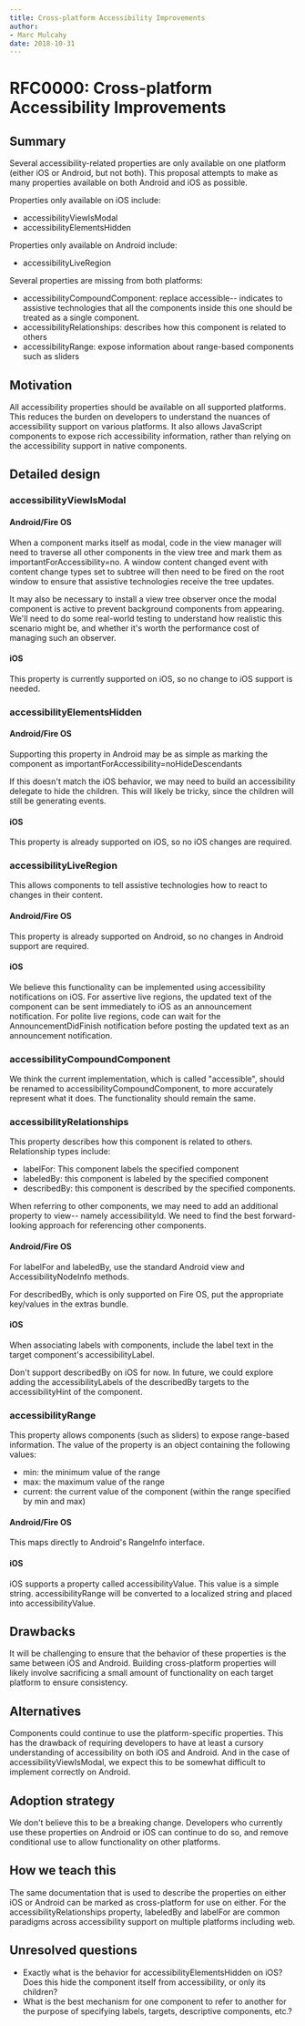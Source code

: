 ```yaml
---
title: Cross-platform Accessibility Improvements
author:
- Marc Mulcahy
date: 2018-10-31
---
```


# RFC0000: Cross-platform Accessibility Improvements

## Summary

Several accessibility-related properties are only available on one platform (either iOS or Android, but not both). This proposal attempts to make as many properties available on both Android and iOS as possible.

Properties only available on iOS include:

* accessibilityViewIsModal
* accessibilityElementsHidden

Properties only available on Android include:

* accessibilityLiveRegion

Several properties are missing from both platforms:

* accessibilityCompoundComponent: replace accessible-- indicates to assistive technologies that all the components inside this one should be treated as a single component.
* accessibilityRelationships: describes how this component is related to others
* accessibilityRange: expose information about range-based components such as sliders

## Motivation

All accessibility properties should be available on all supported platforms. This reduces the burden on developers to understand the nuances of accessibility support on various platforms. It also allows JavaScript components to expose rich accessibility information, rather than relying on the accessibility support in native components.

## Detailed design

### accessibilityViewIsModal

#### Android/Fire OS

When a component marks itself as modal, code in the view manager will need to traverse all other components in the view tree and mark them as importantForAccessibility=no. A window content changed event with content change types set to subtree will then need to be fired on the root window to ensure that assistive technologies receive the tree updates.

It may also be necessary to install a view tree observer once the modal component is active to prevent background components from appearing. We'll need to do some real-world testing to understand how realistic this scenario might be, and whether it's worth the performance cost of managing such an observer.

#### iOS

This property is currently supported on iOS, so no change to iOS support is needed.

### accessibilityElementsHidden

#### Android/Fire OS

Supporting this property in Android may be as simple as marking the component as importantForAccessibility=noHideDescendants

If this doesn't match the iOS behavior, we may need to build an accessibility delegate to hide the children. This will likely be tricky, since the children will still be generating events.

#### iOS

This property is already supported on iOS, so no iOS changes are required.

### accessibilityLiveRegion

This allows components to tell assistive technologies how to react to changes in their content.

#### Android/Fire OS

This property is already supported on Android, so no changes in Android support are required.

#### iOS

We believe this functionality can be implemented using accessibility notifications on iOS. For assertive live regions, the updated text of the component can be sent immediately to iOS as an announcement notification. For polite live regions, code can wait for the AnnouncementDidFinish notification before posting the updated text as an announcement notification.

### accessibilityCompoundComponent

We think the current implementation, which is called "accessible", should be renamed to accessibilityCompoundComponent, to more accurately represent what it does. The functionality should remain the same.

### accessibilityRelationships

This property describes how this component is related to others. Relationship types include:

* labelFor: This component labels the specified component
* labeledBy: this component is labeled by the specified component
* describedBy: this component is described by the specified components.

When referring to other components, we may need to add an additional property to view-- namely accessibilityId. We need to find the best forward-looking approach for referencing other components.

#### Android/Fire OS

For labelFor and labeledBy, use the standard Android view and AccessibilityNodeInfo methods.

For describedBy, which is only supported on Fire OS, put the appropriate key/values in the extras bundle.

#### iOS

When associating labels with components, include the label text in the target component's accessibilityLabel.

Don't support describedBy on iOS for now. In future, we could explore adding the accessibilityLabels of the describedBy targets to the accessibilityHint of the component.

### accessibilityRange

This property allows components (such as sliders) to expose range-based information. The value of the property is an object containing the following values:

* min: the minimum value of the range
* max: the maximum value of the range
* current: the current value of the component (within the range specified by min and max)

#### Android/Fire OS

This maps directly to Android's RangeInfo interface.

#### iOS

iOS supports a property called accessibilityValue. This value is a simple string. accessibilityRange will be converted to a localized string and placed into accessibilityValue.

## Drawbacks

It will be challenging to ensure that the behavior of these properties is the same between iOS and Android. Building cross-platform properties will likely involve sacrificing a small amount of functionality on each target platform to ensure consistency.

## Alternatives

Components could continue to use the platform-specific properties. This has the drawback of requiring developers to have at least a cursory
understanding of accessibility on both iOS and Android. And in the case of accessibilityViewIsModal, we expect this to be somewhat difficult to implement correctly on Android.

## Adoption strategy

We don't believe this to be a breaking change. Developers who currently use these properties on Android or iOS can continue to do so, and remove conditional use to allow functionality on other platforms.

## How we teach this

The same documentation that is used to describe the properties on either iOS or Android can be marked as cross-platform for use on either. For the accessibilityRelationships property, labeledBy and labelFor are common paradigms across accessibility support on multiple platforms including web.

## Unresolved questions

* Exactly what is the behavior for accessibilityElementsHidden on iOS? Does this hide the component itself from accessibility, or only its children?
* What is the best mechanism for one component to refer to another for the purpose of specifying labels, targets, descriptive components, etc.?
